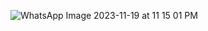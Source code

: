 ![WhatsApp Image 2023-11-19 at 11 15 01 PM](https://github.com/RaulMantilla123/FunBio/assets/143019190/2455dd45-3db6-4241-a4f2-30d78ca1ed94)
